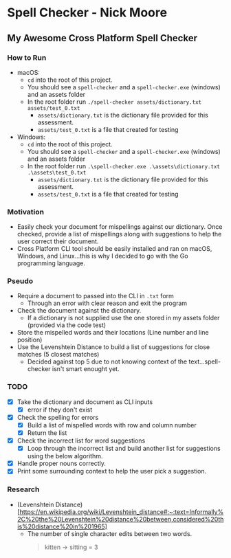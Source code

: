 # Spell Checker - Nick Moore
## My Awesome Cross Platform Spell Checker

### How to Run
- macOS:
    + `cd` into the root of this project.
    + You should see a `spell-checker` and a `spell-checker.exe` (windows) and an assets folder
    + In the root folder run `./spell-checker assets/dictionary.txt assets/test_0.txt`
        - `assets/dictionary.txt` is the dictionary file provided for this assessment.
        - `assets/test_0.txt` is a file that created for testing
- Windows:
    + `cd` into the root of this project.
    + You should see a `spell-checker` and a `spell-checker.exe` (windows) and an assets folder
    + In the root folder run `.\spell-checker.exe .\assets\dictionary.txt .\assets\test_0.txt`
        - `assets/dictionary.txt` is the dictionary file provided for this assessment.
        - `assets/test_0.txt` is a file that created for testing

### Motivation
- Easily check your document for mispellings against our dictionary. Once checked, provide a list of mispellings along with suggestions to help the user correct their document.
- Cross Platform CLI tool should be easily installed and ran on macOS, Windows, and Linux...this is why I decided to go with the Go programming language.

### Pseudo
- Require a document to passed into the CLI in `.txt` form
    + Through an error with clear reason and exit the program
- Check the document against the dictionary.
    + If a dictionary is not supplied use the one stored in my assets folder (provided via the code test)
- Store the mispelled words and their locations (Line number and line position)
- Use the Levenshtein Distance to build a list of suggestions for close matches (5 closest matches)
    + Decided against top 5 due to not knowing context of the text...spell-checker isn't smart enought yet.

### TODO
- [x] Take the dictionary and document as CLI inputs
    - [x] error if they don't exist
- [x] Check the spelling for errors
    - [x] Build a list of mispelled words with row and column number
    - [x] Return the list
- [x] Check the incorrect list for word suggestions
    - [x] Loop through the incorrect list and build another list for suggestions using the below algorithm.
- [x] Handle proper nouns correctly.
- [x] Print some surrounding context to help the user pick a suggestion.

### Research
- (Levenshtein Distance)[https://en.wikipedia.org/wiki/Levenshtein_distance#:~:text=Informally%2C%20the%20Levenshtein%20distance%20between,considered%20this%20distance%20in%201965]
    + The number of single character edits between two words.
        > kitten -> sitting = 3
